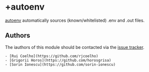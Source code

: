 +autoenv
====

[autoenv][1] automatically sources (known/whitelisted) .env and .out files.

Authors
-------

The iauthors of this module should be contacted via the [issue tracker][2].

    - [Rui Coelho](https://github.com/rjcoelho)
    - [Grigorii Horos](https://github.com/horosgrisa)
    - [Sorin Ionescu](https://github.com/sorin-ionescu)

 [1]: https://github.com/horosgrisa/autoenv
 [2]: https://github.com/zsh-users/prezto/issues
